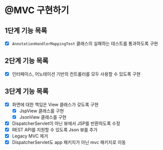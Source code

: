 # @MVC 구현하기

## 1단계 기능 목록

- [x] `AnnotationHandlerMappingTest` 클래스의 실패하는 테스트를 통과하도록 구현

## 2단계 기능 목록

- [x] 인터페이스, 어노테이션 기반의 컨트롤러를 모두 사용할 수 있도록 구현

## 3단계 기능 목록

- [x] 화면에 대한 책임은 View 클래스가 갖도록 구현
    - [x] JspView 클래스를 구현
    - [x] JsonView 클래스를 구현
- [x] DispatcherServlet이 아닌 뷰에서 JSP를 반환하도록 수정
- [x] REST API를 지원할 수 있도록 Json 뷰를 추가
- [x] Legacy MVC 제거
- [x] DispatcherServlet도 app 패키지가 아닌 mvc 패키지로 이동
